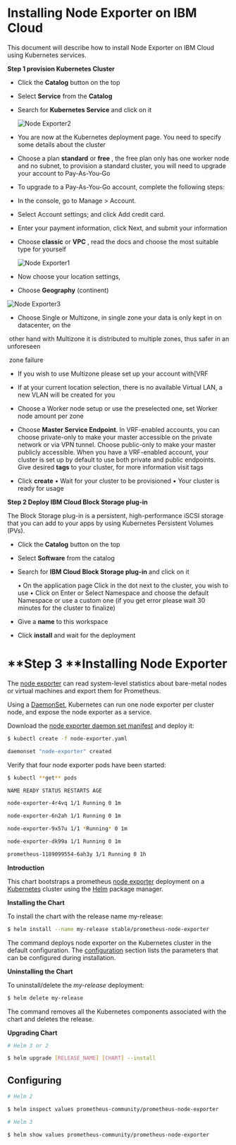 # Installing Node Exporter on IBM Cloud

This document will describe how to install Node Exporter on IBM Cloud using Kubernetes services.

**Step 1 provision Kubernetes Cluster**

- Click the **Catalog** button on the top

- Select **Service** from the **Catalog**

- Search for **Kubernetes Service** and click on it

  ![Node Exporter2](https://user-images.githubusercontent.com/5286796/106587901-2d8eae00-6570-11eb-9006-eaace4f27f60.png)

- You are now at the Kubernetes deployment page. You need to specify some details about the cluster

- Choose a plan **standard** or **free** , the free plan only has one worker node and no subnet, to provision a standard cluster, you will need to upgrade your account to Pay-As-You-Go

- To upgrade to a Pay-As-You-Go account, complete the following steps:

- In the console, go to Manage > Account.

- Select Account settings; and click Add credit card.

- Enter your payment information, click Next, and submit your information

- Choose **classic** or **VPC** , read the docs and choose the most suitable type for yourself

  ![Node Exporter1](https://user-images.githubusercontent.com/5286796/106587895-2cf61780-6570-11eb-88a3-733e5c110279.png)

- Now choose your location settings,

- Choose **Geography** (continent)

![Node Exporter3](https://user-images.githubusercontent.com/5286796/106587887-2b2c5400-6570-11eb-9006-0df5feae0762.png)

-   Choose 	Single or Multizone, in single zone your data is only kept in on 	datacenter, on the

​      other hand with Multizone it is distributed to multiple zones, thus safer in an unforeseen

​      zone failure

- If you wish to use Multizone please set up your account with[VRF

- If at your current location selection, there is no available Virtual LAN, a new VLAN will be created for you
- Choose a Worker node setup or use the preselected one, set Worker node amount per zone
- Choose **Master Service Endpoint**. In VRF-enabled accounts, you can choose private-only to make your master accessible on the private network or via VPN tunnel. Choose public-only to make your master publicly accessible. When you have a VRF-enabled account, your cluster is set up by default to use both private and public endpoints.
   Give desired **tags** to your cluster, for more information visit tags
- Click **create**
   • Wait for your cluster to be provisioned
   • Your cluster is ready for usage

**Step 2 Deploy IBM Cloud Block Storage plug-in**

The Block Storage plug-in is a persistent, high-performance iSCSI storage that you can add to your apps by using Kubernetes Persistent Volumes (PVs).

- Click the **Catalog** button on the top

- Select **Software** from the catalog

- Search for **IBM Cloud Block Storage plug-in** and click on it
  
   • On the application page Click in the dot next to the cluster, you wish to use
   • Click on Enter or Select Namespace and choose the default Namespace or use a custom one (if you get error please wait 30 minutes for the cluster to finalize)
   
   
   
- Give a **name** to this workspace

- Click **install** and wait for the deployment



# **Step 3 **Installing **Node Exporter**

The [node exporter](https://github.com/prometheus/node_exporter) can read system-level statistics about bare-metal nodes or virtual machines and export them for Prometheus.

Using a [DaemonSet](http://kubernetes.io/docs/admin/daemons/), Kubernetes can run one node exporter per cluster node, and expose the node exporter as a service.

Download the [node exporter daemon set manifest](https://coreos.com/assets/blog/promk8s/node-exporter.yaml) and deploy it:

```sh
$ kubectl create -f node-exporter.yaml
```

```sh
daemonset "node-exporter" created
```

Verify that four node exporter pods have been started:

```sh
$ kubectl **get** pods
```

```sh
NAME READY STATUS RESTARTS AGE
```

```sh
node-exporter-4r4vq 1/1 Running 0 1m
```

```sh
node-exporter-6n2ah 1/1 Running 0 1m
```

```sh
node-exporter-9x57u 1/1 *Running* 0 1m
```

```sh
node-exporter-dk99a 1/1 Running 0 1m
```

```sh
prometheus-1189099554-6ah3y 1/1 Running 0 1h
```

**Introduction**

This chart bootstraps a prometheus [node exporter](http://github.com/prometheus/node_exporter) deployment on a [Kubernetes](http://kubernetes.io/) cluster using the [Helm](https://helm.sh/) package manager.

**Installing the Chart**

To install the chart with the release name my-release:

```sh
$ helm install --name my-release stable/prometheus-node-exporter
```

The command deploys node exporter on the Kubernetes cluster in the default configuration. The [configuration](https://github.com/helm/charts/tree/master/stable/prometheus-node-exporter#configuration) section lists the parameters that can be configured during installation.

**Uninstalling the Chart**

To uninstall/delete the *my-release* deployment:

```sh
$ helm delete my-release
```

The command removes all the Kubernetes components associated with the chart and deletes the release.

**Upgrading Chart**

```sh
# Helm 3 or 2
```

```sh
$ helm upgrade [RELEASE_NAME] [CHART] --install
```

## Configuring

```sh
# Helm 2
```

```sh
$ helm inspect values prometheus-community/prometheus-node-exporter
```

```sh
# Helm 3
```

```sh
$ helm show values prometheus-community/prometheus-node-exporter
```